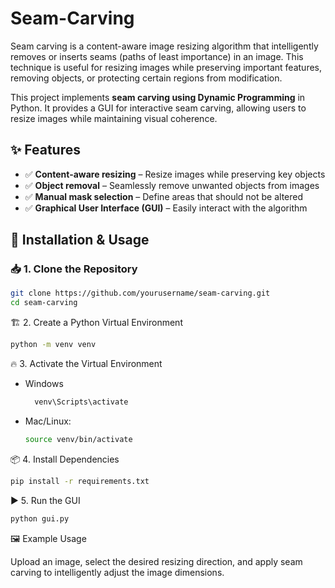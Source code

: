 # Seam-Carving  

Seam carving is a content-aware image resizing algorithm that intelligently removes or inserts seams (paths of least importance) in an image. This technique is useful for resizing images while preserving important features, removing objects, or protecting certain regions from modification.  

This project implements **seam carving using Dynamic Programming** in Python. It provides a GUI for interactive seam carving, allowing users to resize images while maintaining visual coherence.  

## ✨ Features  
- ✅ **Content-aware resizing** – Resize images while preserving key objects  
- ✅ **Object removal** – Seamlessly remove unwanted objects from images  
- ✅ **Manual mask selection** – Define areas that should not be altered  
- ✅ **Graphical User Interface (GUI)** – Easily interact with the algorithm  

## 🚀 Installation & Usage  

### 📥 1. Clone the Repository  
```sh
git clone https://github.com/yourusername/seam-carving.git
cd seam-carving
```

🏗️ 2. Create a Python Virtual Environment
```sh
python -m venv venv
```

🔥 3. Activate the Virtual Environment
* Windows
  ```sh
    venv\Scripts\activate
  ```
* Mac/Linux:
  ```sh
  source venv/bin/activate
  ```
📦 4. Install Dependencies
```sh
pip install -r requirements.txt
```
▶️ 5. Run the GUI
```sh
python gui.py

```
🖼️ Example Usage

Upload an image, select the desired resizing direction, and apply seam carving to intelligently adjust the image dimensions.
